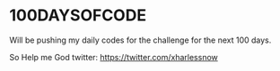 # 100DAYSOFCODE

Will be pushing my daily codes for the challenge for the next 100 days.

So Help me God
twitter: https://twitter.com/xharlessnow